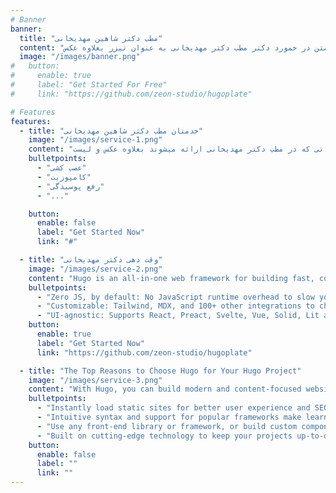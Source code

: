 ```yaml
---
# Banner
banner:
  title: "مطب دکتر شاهین مهدیخانی"
  content: "متن در خمورد دکتر مطب دکتر مهدیخانی به عنوان تیزر بعلاوه عکس"
  image: "/images/banner.png"
#   button:
#     enable: true
#     label: "Get Started For Free"
#     link: "https://github.com/zeon-studio/hugoplate"

# Features
features:
  - title: "خدمتان مطب دکتر شاهین مهدیخانی"
    image: "/images/service-1.png"
    content: "متن در مورد خدماتی که در مطب دکتر مهدیخانی ارائه میشوند بعلاوه عکس و لیست"
    bulletpoints:
      - "عصب کشی"
      - "کامپوزیت"
      - "رفع پوسیدگی"
      - "..."

    button:
      enable: false
      label: "Get Started Now"
      link: "#"

  - title: "وقت دهی دکتر مهدیخانی"
    image: "/images/service-2.png"
    content: "Hugo is an all-in-one web framework for building fast, content-focused websites. It offers a range of exciting features for developers and website creators. Some of the key features are:"
    bulletpoints:
      - "Zero JS, by default: No JavaScript runtime overhead to slow you down."
      - "Customizable: Tailwind, MDX, and 100+ other integrations to choose from."
      - "UI-agnostic: Supports React, Preact, Svelte, Vue, Solid, Lit and more."
    button:
      enable: true
      label: "Get Started Now"
      link: "https://github.com/zeon-studio/hugoplate"

  - title: "The Top Reasons to Choose Hugo for Your Hugo Project"
    image: "/images/service-3.png"
    content: "With Hugo, you can build modern and content-focused websites without sacrificing performance or ease of use."
    bulletpoints:
      - "Instantly load static sites for better user experience and SEO."
      - "Intuitive syntax and support for popular frameworks make learning and using Hugo a breeze."
      - "Use any front-end library or framework, or build custom components, for any project size."
      - "Built on cutting-edge technology to keep your projects up-to-date with the latest web standards."
    button:
      enable: false
      label: ""
      link: ""
---
```

